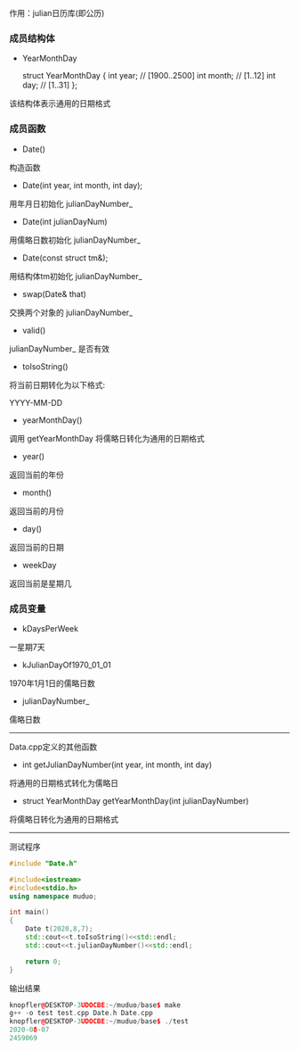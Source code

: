 作用：julian日历库(即公历)



### 成员结构体

* YearMonthDay

  struct YearMonthDay
  {
   int year; // [1900..2500]
    int month;  // [1..12]
    int day;  // [1..31]
  };

该结构体表示通用的日期格式

### 成员函数

* Date()

构造函数

* Date(int year, int month, int day);

用年月日初始化 julianDayNumber_

* Date(int julianDayNum)

用儒略日数初始化 julianDayNumber_

* Date(const struct tm&);

用结构体tm初始化 julianDayNumber_

* swap(Date& that)

交换两个对象的 julianDayNumber_

* valid()

julianDayNumber_ 是否有效

* toIsoString()

将当前日期转化为以下格式:

YYYY-MM-DD

* yearMonthDay()

调用 getYearMonthDay 将儒略日转化为通用的日期格式

* year()

返回当前的年份

* month()

返回当前的月份

* day()

返回当前的日期

* weekDay

返回当前是星期几

### 成员变量

* kDaysPerWeek 

一星期7天

* kJulianDayOf1970_01_01

1970年1月1日的儒略日数

* julianDayNumber_

儒略日数

---



Data.cpp定义的其他函数

* int getJulianDayNumber(int year, int month, int day)

将通用的日期格式转化为儒略日

* struct YearMonthDay getYearMonthDay(int julianDayNumber)

将儒略日转化为通用的日期格式

---

测试程序

```c++
#include "Date.h"

#include<iostream>
#include<stdio.h>
using namespace muduo;

int main()
{
    Date t(2020,8,7);
    std::cout<<t.toIsoString()<<std::endl;
    std::cout<<t.julianDayNumber()<<std::endl;

    return 0;
}
```

输出结果

```c++
knopfler@DESKTOP-3UDOCBE:~/muduo/base$ make
g++ -o test test.cpp Date.h Date.cpp 
knopfler@DESKTOP-3UDOCBE:~/muduo/base$ ./test
2020-08-07
2459069
```

